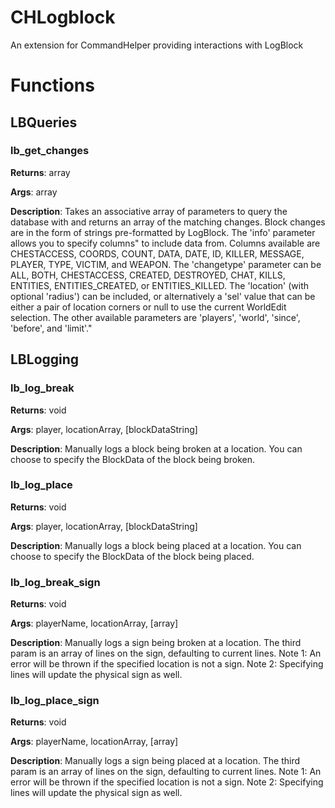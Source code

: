 CHLogblock
==========

An extension for CommandHelper providing interactions with LogBlock

# Functions

## LBQueries
### lb_get_changes
**Returns**: array

**Args**: array

**Description**: Takes an associative array of parameters to query the database with
and returns an array of the matching changes. Block changes are in the form of
strings pre-formatted by LogBlock. The 'info' parameter allows you to specify columns"
to include data from. Columns available are CHESTACCESS, COORDS, COUNT,
DATA, DATE, ID, KILLER, MESSAGE, PLAYER, TYPE, VICTIM, and WEAPON.
The 'changetype' parameter can be ALL, BOTH, CHESTACCESS, CREATED,
DESTROYED, CHAT, KILLS, ENTITIES, ENTITIES_CREATED, or ENTITIES_KILLED.
The 'location' (with optional 'radius') can be included, or alternatively a 'sel' value
that can be either a pair of location corners or null to use the current WorldEdit selection.
The other available parameters are 'players', 'world', 'since', 'before', and 'limit'."

## LBLogging
### lb_log_break
**Returns**: void

**Args**: player, locationArray, [blockDataString]

**Description**: Manually logs a block being broken at a location.
You can choose to specify the BlockData of the block being broken.

### lb_log_place
**Returns**: void

**Args**: player, locationArray, [blockDataString]

**Description**: Manually logs a block being placed at a location.
You can choose to specify the BlockData of the block being placed.

### lb_log_break_sign
**Returns**: void

**Args**: playerName, locationArray, [array]

**Description**: Manually logs a sign being broken at a location.
The third param is an array of lines on the sign, defaulting to current lines.
Note 1: An error will be thrown if the specified location is not a sign.
Note 2: Specifying lines will update the physical sign as well.

### lb_log_place_sign
**Returns**: void

**Args**: playerName, locationArray, [array]

**Description**: Manually logs a sign being placed at a location.
The third param is an array of lines on the sign, defaulting to current lines.
Note 1: An error will be thrown if the specified location is not a sign.
Note 2: Specifying lines will update the physical sign as well.

